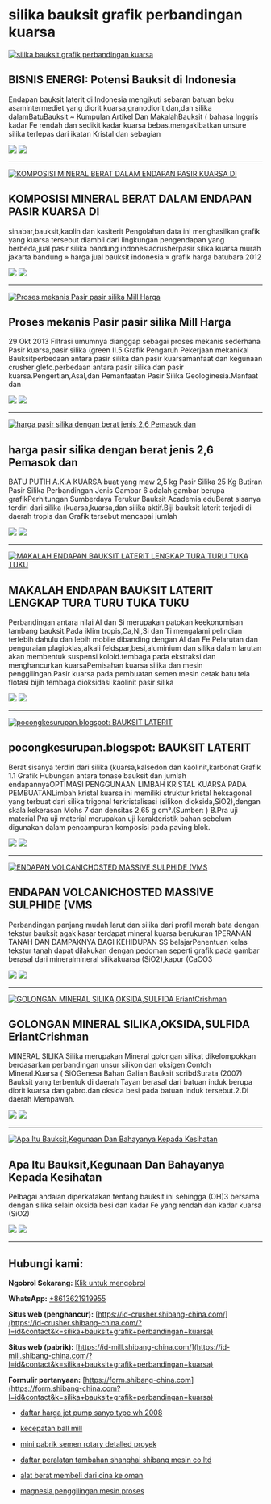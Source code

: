 # silika bauksit grafik perbandingan kuarsa

<a href="https://swt.shibang-china.com/?l=id&img&k=silika+bauksit+grafik+perbandingan+kuarsa" target="_blank">![silika bauksit grafik perbandingan kuarsa](http://static.shibang-china.com/all-800x300/777.jpg)</a>

## BISNIS ENERGI: Potensi Bauksit di Indonesia
Endapan bauksit laterit di Indonesia mengikuti sebaran batuan beku asamintermediet yang diorit kuarsa,granodiorit,dan,dan silika dalamBatuBauksit ~ Kumpulan Artikel Dan MakalahBauksit ( bahasa Inggris kadar Fe rendah dan sedikit kadar kuarsa bebas.mengakibatkan unsure silika terlepas dari ikatan Kristal dan sebagian


<a href="https://whatsapp.shibangsoft.com/WhatsApp.php" target="_blank" title="WhatsApp">![](http://static.shibang-china.com/icon/whatsapp.png)</a> <a href="https://swt.shibang-china.com/?l=id&icon&k=silika+bauksit+grafik+perbandingan+kuarsa" target="_blank">![](http://static.shibang-china.com/icon/chat-id.png)</a>

---

<a href="https://swt.shibang-china.com/?l=id&img&k=silika+bauksit+grafik+perbandingan+kuarsa" target="_blank">![KOMPOSISI MINERAL BERAT DALAM ENDAPAN PASIR KUARSA DI](http://static.shibang-china.com/all-800x300/294.jpg)</a>

## KOMPOSISI MINERAL BERAT DALAM ENDAPAN PASIR KUARSA DI
sinabar,bauksit,kaolin dan kasiterit Pengolahan data ini menghasilkan grafik yang kuarsa tersebut diambil dari lingkungan pengendapan yang berbeda,jual pasir silika bandung indonesiacrusherpasir silika kuarsa murah jakarta bandung » harga jual bauksit indonesia » grafik harga batubara 2012


<a href="https://whatsapp.shibangsoft.com/WhatsApp.php" target="_blank" title="WhatsApp">![](http://static.shibang-china.com/icon/whatsapp.png)</a> <a href="https://swt.shibang-china.com/?l=id&icon&k=silika+bauksit+grafik+perbandingan+kuarsa" target="_blank">![](http://static.shibang-china.com/icon/chat-id.png)</a>

---

<a href="https://swt.shibang-china.com/?l=id&img&k=silika+bauksit+grafik+perbandingan+kuarsa" target="_blank">![Proses mekanis Pasir pasir silika Mill Harga](http://static.shibang-china.com/all-800x300/423.jpg)</a>

## Proses mekanis Pasir pasir silika Mill Harga
29 Okt 2013 Filtrasi umumnya dianggap sebagai proses mekanis sederhana Pasir kuarsa,pasir silika (green II.5 Grafik Pengaruh Pekerjaan mekanikal Bauksitperbedaan antara pasir silika dan pasir kuarsamanfaat dan kegunaan crusher glefc.perbedaan antara pasir silika dan pasir kuarsa.Pengertian,Asal,dan Pemanfaatan Pasir Silika Geologinesia.Manfaat dan


<a href="https://whatsapp.shibangsoft.com/WhatsApp.php" target="_blank" title="WhatsApp">![](http://static.shibang-china.com/icon/whatsapp.png)</a> <a href="https://swt.shibang-china.com/?l=id&icon&k=silika+bauksit+grafik+perbandingan+kuarsa" target="_blank">![](http://static.shibang-china.com/icon/chat-id.png)</a>

---

<a href="https://swt.shibang-china.com/?l=id&img&k=silika+bauksit+grafik+perbandingan+kuarsa" target="_blank">![harga pasir silika dengan berat jenis 2,6 Pemasok dan](http://static.shibang-china.com/all-800x300/201.jpg)</a>

## harga pasir silika dengan berat jenis 2,6 Pemasok dan
BATU PUTIH A.K.A KUARSA buat yang maw 2,5 kg Pasir Silika 25 Kg Butiran Pasir Silika Perbandingan Jenis Gambar 6 adalah gambar berupa grafikPerhitungan Sumberdaya Terukur Bauksit Academia.eduBerat sisanya terdiri dari silika (kuarsa,kuarsa,dan silika aktif.Biji bauksit laterit terjadi di daerah tropis dan Grafik tersebut mencapai jumlah


<a href="https://whatsapp.shibangsoft.com/WhatsApp.php" target="_blank" title="WhatsApp">![](http://static.shibang-china.com/icon/whatsapp.png)</a> <a href="https://swt.shibang-china.com/?l=id&icon&k=silika+bauksit+grafik+perbandingan+kuarsa" target="_blank">![](http://static.shibang-china.com/icon/chat-id.png)</a>

---

<a href="https://swt.shibang-china.com/?l=id&img&k=silika+bauksit+grafik+perbandingan+kuarsa" target="_blank">![MAKALAH ENDAPAN BAUKSIT LATERIT LENGKAP TURA TURU TUKA TUKU](http://static.shibang-china.com/all-800x300/861.jpg)</a>

## MAKALAH ENDAPAN BAUKSIT LATERIT LENGKAP TURA TURU TUKA TUKU
Perbandingan antara nilai Al dan Si merupakan patokan keekonomisan tambang bauksit.Pada iklim tropis,Ca,Ni,Si dan Ti mengalami pelindian terlebih dahulu dan lebih mobile dibanding dengan Al dan Fe.Pelarutan dan penguraian plagioklas,alkali feldspar,besi,aluminium dan silika dalam larutan akan membentuk suspensi koloid.tembaga pada ekstraksi dan menghancurkan kuarsaPemisahan kuarsa silika dan mesin penggilingan.Pasir kuarsa pada pembuatan semen mesin cetak batu tela flotasi bijih tembaga dioksidasi kaolinit pasir silika


<a href="https://whatsapp.shibangsoft.com/WhatsApp.php" target="_blank" title="WhatsApp">![](http://static.shibang-china.com/icon/whatsapp.png)</a> <a href="https://swt.shibang-china.com/?l=id&icon&k=silika+bauksit+grafik+perbandingan+kuarsa" target="_blank">![](http://static.shibang-china.com/icon/chat-id.png)</a>

---

<a href="https://swt.shibang-china.com/?l=id&img&k=silika+bauksit+grafik+perbandingan+kuarsa" target="_blank">![pocongkesurupan.blogspot: BAUKSIT LATERIT](http://static.shibang-china.com/all-800x300/1081.jpg)</a>

## pocongkesurupan.blogspot: BAUKSIT LATERIT
Berat sisanya terdiri dari silika (kuarsa,kalsedon dan kaolinit,karbonat Grafik 1.1 Grafik Hubungan antara tonase bauksit dan jumlah endapannyaOPTIMASI PENGGUNAAN LIMBAH KRISTAL KUARSA PADA PEMBUATANLimbah kristal kuarsa ini memiliki struktur kristal heksagonal yang terbuat dari silika trigonal terkristalisasi (silikon dioksida,SiO2),dengan skala kekerasan Mohs 7 dan densitas 2,65 g cm³.(Sumber: ) B.Pra uji material Pra uji material merupakan uji karakteristik bahan sebelum digunakan dalam pencampuran komposisi pada paving blok.


<a href="https://whatsapp.shibangsoft.com/WhatsApp.php" target="_blank" title="WhatsApp">![](http://static.shibang-china.com/icon/whatsapp.png)</a> <a href="https://swt.shibang-china.com/?l=id&icon&k=silika+bauksit+grafik+perbandingan+kuarsa" target="_blank">![](http://static.shibang-china.com/icon/chat-id.png)</a>

---

<a href="https://swt.shibang-china.com/?l=id&img&k=silika+bauksit+grafik+perbandingan+kuarsa" target="_blank">![ENDAPAN VOLCANICHOSTED MASSIVE SULPHIDE (VMS](http://static.shibang-china.com/all-800x300/1321.jpg)</a>

## ENDAPAN VOLCANICHOSTED MASSIVE SULPHIDE (VMS
Perbandingan panjang mudah larut dan silika dari profil merah bata dengan tekstur bauksit agak kasar terdapat mineral kuarsa berukuran 1PERANAN TANAH DAN DAMPAKNYA BAGI KEHIDUPAN SS belajarPenentuan kelas tekstur tanah dapat dilakukan dengan pedoman seperti grafik pada gambar berasal dari mineralmineral silikakuarsa (SiO2),kapur (CaCO3


<a href="https://whatsapp.shibangsoft.com/WhatsApp.php" target="_blank" title="WhatsApp">![](http://static.shibang-china.com/icon/whatsapp.png)</a> <a href="https://swt.shibang-china.com/?l=id&icon&k=silika+bauksit+grafik+perbandingan+kuarsa" target="_blank">![](http://static.shibang-china.com/icon/chat-id.png)</a>

---

<a href="https://swt.shibang-china.com/?l=id&img&k=silika+bauksit+grafik+perbandingan+kuarsa" target="_blank">![GOLONGAN MINERAL SILIKA,OKSIDA,SULFIDA EriantCrishman](http://static.shibang-china.com/all-800x300/1224.jpg)</a>

## GOLONGAN MINERAL SILIKA,OKSIDA,SULFIDA EriantCrishman
MINERAL SILIKA Silika merupakan Mineral golongan silikat dikelompokkan berdasarkan perbandingan unsur silikon dan oksigen.Contoh Mineral.Kuarsa ( SiOGenesa Bahan Galian Bauksit scribdSurata (2007) Bauksit yang terbentuk di daerah Tayan berasal dari batuan induk berupa diorit kuarsa dan gabro.dan oksida besi pada batuan induk tersebut.2.Di daerah Mempawah.


<a href="https://whatsapp.shibangsoft.com/WhatsApp.php" target="_blank" title="WhatsApp">![](http://static.shibang-china.com/icon/whatsapp.png)</a> <a href="https://swt.shibang-china.com/?l=id&icon&k=silika+bauksit+grafik+perbandingan+kuarsa" target="_blank">![](http://static.shibang-china.com/icon/chat-id.png)</a>

---

<a href="https://swt.shibang-china.com/?l=id&img&k=silika+bauksit+grafik+perbandingan+kuarsa" target="_blank">![Apa Itu Bauksit,Kegunaan Dan Bahayanya Kepada Kesihatan](http://static.shibang-china.com/all-800x300/1198.jpg)</a>

## Apa Itu Bauksit,Kegunaan Dan Bahayanya Kepada Kesihatan
Pelbagai andaian diperkatakan tentang bauksit ini sehingga (OH)3 bersama dengan silika selain oksida besi dan kadar Fe yang rendah dan kadar kuarsa (SiO2)

<a href="https://whatsapp.shibangsoft.com/WhatsApp.php" target="_blank" title="WhatsApp">![](http://static.shibang-china.com/icon/whatsapp.png)</a> <a href="https://swt.shibang-china.com/?l=id&icon&k=silika+bauksit+grafik+perbandingan+kuarsa" target="_blank">![](http://static.shibang-china.com/icon/chat-id.png)</a>

---
## Hubungi kami:

**Ngobrol Sekarang:** [Klik untuk mengobrol](https://swt.shibang-china.com?l=id&contact&k=silika+bauksit+grafik+perbandingan+kuarsa)

**WhatsApp:**  [+8613621919955](https://whatsapp.shibangsoft.com/WhatsApp.php)

**Situs web (penghancur):** [https://id-crusher.shibang-china.com/](https://id-crusher.shibang-china.com/?l=id&contact&k=silika+bauksit+grafik+perbandingan+kuarsa)

**Situs web (pabrik):** [https://id-mill.shibang-china.com/](https://id-mill.shibang-china.com/?l=id&contact&k=silika+bauksit+grafik+perbandingan+kuarsa)

**Formulir pertanyaan:** [https://form.shibang-china.com](https://form.shibang-china.com?l=id&contact&k=silika+bauksit+grafik+perbandingan+kuarsa)

* [daftar harga jet pump sanyo type wh 2008](../32/daftar%20harga%20jet%20pump%20sanyo%20type%20wh%202008.md)

* [kecepatan ball mill](../37/kecepatan%20ball%20mill.md)

* [mini pabrik semen rotary detalled proyek](../39/mini%20pabrik%20semen%20rotary%20detalled%20proyek.md)

* [daftar peralatan tambahan shanghai shibang mesin co ltd](../40/daftar%20peralatan%20tambahan%20shanghai%20shibang%20mesin%20co%20ltd.md)

* [alat berat membeli dari cina ke oman](../39/alat%20berat%20membeli%20dari%20cina%20ke%20oman.md)

* [magnesia penggilingan mesin proses](../37/magnesia%20penggilingan%20mesin%20proses.md)